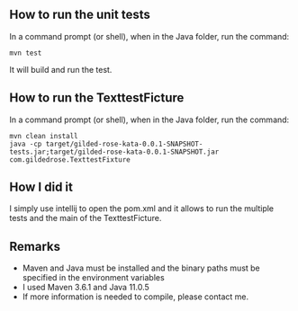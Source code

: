 ## How to run the unit tests

In a command prompt (or shell), when in the Java folder, run the command: 
```
mvn test
```
It will build and run the test. 


## How to run the TexttestFicture

In a command prompt (or shell), when in the Java folder, run the command: 
```
mvn clean install
java -cp target/gilded-rose-kata-0.0.1-SNAPSHOT-tests.jar;target/gilded-rose-kata-0.0.1-SNAPSHOT.jar com.gildedrose.TexttestFixture
```

## How I did it

I simply use intellij to open the pom.xml and it allows to run the multiple tests and the main of the TexttestFicture.


## Remarks
* Maven and Java must be installed and the binary paths must be specified in the environment variables
* I used Maven 3.6.1 and Java 11.0.5
* If more information is needed to compile, please contact me.
